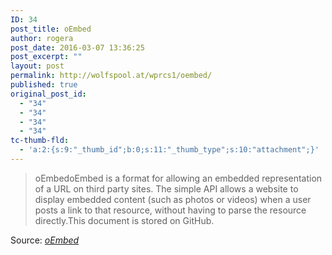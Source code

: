 ```yaml
---
ID: 34
post_title: oEmbed
author: rogera
post_date: 2016-03-07 13:36:25
post_excerpt: ""
layout: post
permalink: http://wolfspool.at/wprcs1/oembed/
published: true
original_post_id:
  - "34"
  - "34"
  - "34"
  - "34"
tc-thumb-fld:
  - 'a:2:{s:9:"_thumb_id";b:0;s:11:"_thumb_type";s:10:"attachment";}'
---
```

<blockquote>oEmbedoEmbed is a format for allowing an embedded representation of a URL on third party sites. The simple API allows a website to display embedded content (such as photos or videos) when a user posts a link to that resource, without having to parse the resource directly.This document is stored on GitHub.</blockquote>
Source: <em><a href="http://oembed.com/">oEmbed</a></em>